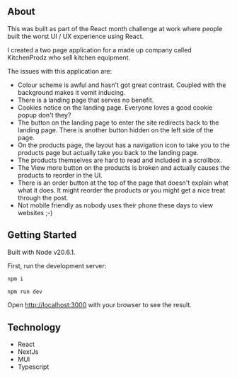 ## About

This was built as part of the React month challenge at work where people built the worst UI / UX experience using React.

I created a two page application for a made up company called KitchenProdz who sell kitchen equipment.

The issues with this application are:

- Colour scheme is awful and hasn't got great contrast. Coupled with the background makes it vomit inducing.
- There is a landing page that serves no benefit.
- Cookies notice on the landing page. Everyone loves a good cookie popup don't they?
- The button on the landing page to enter the site redirects back to the landing page. There is another button hidden on the left side of the page.
- On the products page, the layout has a navigation icon to take you to the products page but actually take you back to the landing page.
- The products themselves are hard to read and included in a scrollbox.
- The View more button on the products is broken and actually causes the products to reorder in the UI.
- There is an order button at the top of the page that doesn't explain what what it does. It might reorder the products or you might get a nice treat through the post.
- Not mobile friendly as nobody uses their phone these days to view websites ;-)

## Getting Started

Built with Node v20.6.1.

First, run the development server:

```bash
npm i

npm run dev
```

Open [http://localhost:3000](http://localhost:3000) with your browser to see the result.

## Technology

- React
- NextJs
- MUI
- Typescript
